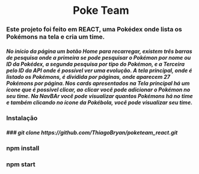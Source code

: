 <h1 align="center"> Poke Team </h1>

<h3>Este projeto foi feito em REACT, uma Pokédex onde lista os Pokémons na tela e cria um time.</h3>

<h5>No início da página um botão Home para recarregar,
existem três barras de pesquisa onde a primeira se pode pesquisar o Pokémon por nome ou ID da Pokédex,
a segunda pesquisa por tipo do Pokémon, e a Terceira pelo ID da API onde é possível ver uma evolução.
A tela principal, onde é listado os Pokémons, é dividida por páginas, onde aparecem 27 Pokémons por página.
Nos cards apresentados na Tela principal há um ícone que é possivel clicar, ao clicar você pode adicionar 
o Pokémon no seu time. Na NavBAr você pode visualizar quantos Pokémons há no time e também clicando no ícone
da Pokébola, você pode visualizar seu time.</h5>

<h3>Instalação</h3>

<h5>### git clone https://github.com/ThiagoBryan/poketeam_react.git

### npm install

### npm start</h5>
